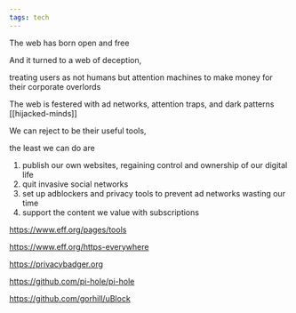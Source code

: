 ```yaml
---
tags: tech 
---
```


The web has born open and free

And it turned to a web of deception, 

treating users as not humans but attention machines to make money for their corporate overlords 

The web is festered with ad networks, attention traps, and dark patterns [[hijacked-minds]]

We can reject to be their useful tools, 

the least we can do are

1. publish our own websites, regaining control and ownership of our digital life
2. quit invasive social networks
3. set up adblockers and privacy tools to prevent ad networks wasting our time 
4. support the content we value with subscriptions  

<https://www.eff.org/pages/tools>

<https://www.eff.org/https-everywhere>

<https://privacybadger.org>

<https://github.com/pi-hole/pi-hole>

<https://github.com/gorhill/uBlock>